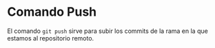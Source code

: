 # Comando Push 

El comando `git push` sirve para subir los commits de la rama en la que estamos al repositorio remoto.